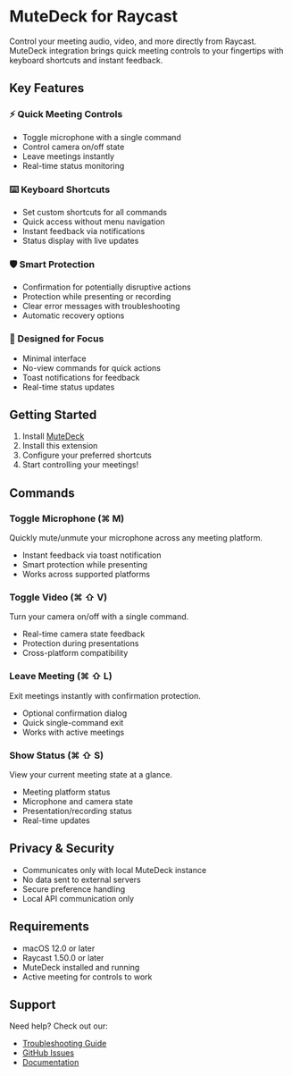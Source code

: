# MuteDeck for Raycast

Control your meeting audio, video, and more directly from Raycast. MuteDeck integration brings quick meeting controls to your fingertips with keyboard shortcuts and instant feedback.

## Key Features

### ⚡️ Quick Meeting Controls

- Toggle microphone with a single command
- Control camera on/off state
- Leave meetings instantly
- Real-time status monitoring

### ⌨️ Keyboard Shortcuts

- Set custom shortcuts for all commands
- Quick access without menu navigation
- Instant feedback via notifications
- Status display with live updates

### 🛡 Smart Protection

- Confirmation for potentially disruptive actions
- Protection while presenting or recording
- Clear error messages with troubleshooting
- Automatic recovery options

### 🎯 Designed for Focus

- Minimal interface
- No-view commands for quick actions
- Toast notifications for feedback
- Real-time status updates

## Getting Started

1. Install [MuteDeck](https://mutedeck.com)
2. Install this extension
3. Configure your preferred shortcuts
4. Start controlling your meetings!

## Commands

### Toggle Microphone (⌘ M)

Quickly mute/unmute your microphone across any meeting platform.

- Instant feedback via toast notification
- Smart protection while presenting
- Works across supported platforms

### Toggle Video (⌘ ⇧ V)

Turn your camera on/off with a single command.

- Real-time camera state feedback
- Protection during presentations
- Cross-platform compatibility

### Leave Meeting (⌘ ⇧ L)

Exit meetings instantly with confirmation protection.

- Optional confirmation dialog
- Quick single-command exit
- Works with active meetings

### Show Status (⌘ ⇧ S)

View your current meeting state at a glance.

- Meeting platform status
- Microphone and camera state
- Presentation/recording status
- Real-time updates

## Privacy & Security

- Communicates only with local MuteDeck instance
- No data sent to external servers
- Secure preference handling
- Local API communication only

## Requirements

- macOS 12.0 or later
- Raycast 1.50.0 or later
- MuteDeck installed and running
- Active meeting for controls to work

## Support

Need help? Check out our:

- [Troubleshooting Guide](https://github.com/chadrwalters/mutedeck-raycast-extension/blob/main/docs/troubleshooting.md)
- [GitHub Issues](https://github.com/chadrwalters/mutedeck-raycast-extension/issues)
- [Documentation](https://github.com/chadrwalters/mutedeck-raycast-extension/blob/main/README.md)
